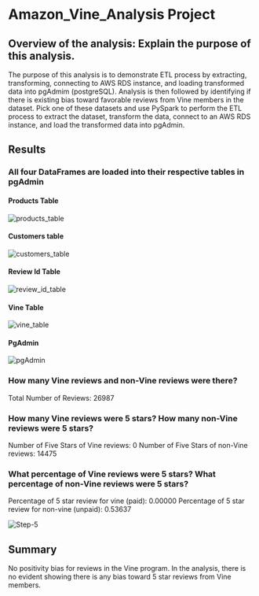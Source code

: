 # Amazon_Vine_Analysis Project

## Overview of the analysis: Explain the purpose of this analysis.

The purpose of this analysis is to demonstrate ETL process by extracting, transforming, connecting to AWS RDS instance, and loading transformed data into pgAdmim (postgreSQL). Analysis is then followed by identifying if there is existing bias toward favorable reviews from Vine members in the dataset.
Pick one of these datasets and use PySpark to perform the ETL process to extract the dataset, transform the data, connect to an AWS RDS instance, and load the transformed data into pgAdmin.

## Results

### All four DataFrames are loaded into their respective tables in pgAdmin

#### Products Table

![products_table](https://user-images.githubusercontent.com/87731897/146703282-e062d927-ed50-4994-bcaa-b565275dc2b9.png)

#### Customers table

![customers_table](https://user-images.githubusercontent.com/87731897/146703311-4effc5ff-225c-412b-93f6-8347aa63bd7e.png)

#### Review Id Table

![review_id_table](https://user-images.githubusercontent.com/87731897/146703350-2ceb9b74-9080-448d-842b-894aa2e4cd14.png)

#### Vine Table

![vine_table](https://user-images.githubusercontent.com/87731897/146703380-b854b498-29b8-48f2-bd34-6b56037bf8e6.png)

#### PgAdmin

![pgAdmin](https://user-images.githubusercontent.com/87731897/146703556-1c21eda4-7951-47a9-8c0d-533c08dd44f1.png)

### How many Vine reviews and non-Vine reviews were there?

Total Number of Reviews: 26987

### How many Vine reviews were 5 stars? How many non-Vine reviews were 5 stars?

Number of Five Stars of Vine reviews: 0
Number of Five Stars of non-Vine reviews: 14475

### What percentage of Vine reviews were 5 stars? What percentage of non-Vine reviews were 5 stars?

Percentage of 5 star review for vine (paid): 0.00000
Percentage of 5 star review for non-vine (unpaid): 0.53637

![Step-5](https://user-images.githubusercontent.com/87731897/146703196-04531564-88c4-4c95-9f48-9278068fe5d1.png)

## Summary

No positivity bias for reviews in the Vine program. In the analysis, there is no evident showing there is any bias toward 5 star reviews from Vine members.
